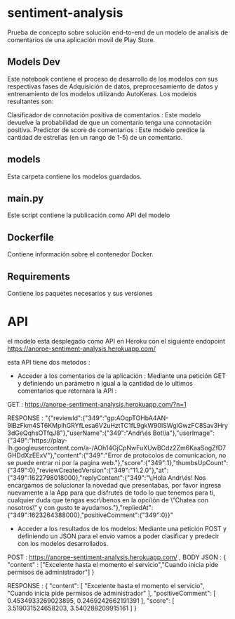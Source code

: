 # sentiment-analysis

Prueba de concepto sobre solución end-to-end de un modelo de analisis de comentarios de una aplicación movil de Play Store.

## Models Dev

Este notebook contiene el proceso de desarrollo de los modelos con sus respectivas fases de Adquisición de datos, preprocesamiento de datos y entrenamiento de los modelos utilizando AutoKeras. Los modelos resultantes son:

Clasificador de connotación positiva de comentarios : Este modelo devuelve la probabilidad de que un comentario tenga una connotación positiva.
Predictor de score de comentarios : Este modelo predice la cantidad de estrellas (en un rango de 1-5) de un comentario. 

## models

Esta carpeta contiene los modelos guardados.

## main.py

Este script contiene la publicación como API del modelo

## Dockerfile

Contiene información sobre el contenedor Docker.

## Requirements

Contiene los paquetes necesarios y sus versiones


# API

el modelo esta desplegado como API en Heroku con el siguiente endopoint https://anorpe-sentiment-analysis.herokuapp.com/

esta API tiene dos metodos :

- Acceder a los comentarios de la aplicación : Mediante una petición GET y definiendo un parámetro n igual a la cantidad de lo ultimos comentarios que retornara la API :

GET : https://anorpe-sentiment-analysis.herokuapp.com/?n=1

RESPONSE : "{\"reviewId\":{\"349\":\"gp:AOqpTOHbA4AN-9lBzFkm4ST6KMplhGRYfLesa6V2uHztTC1fL9gkW90ISWgIGwzFC8Sav3Hry3dGeQqhsOTfqJ8\"},\"userName\":{\"349\":\"Andr\és Bot\ía\"},\"userImage\":{\"349\":\"https:\/\/play-lh.googleusercontent.com\/a-\/AOh14GjCpNwFuXUwBCdz2Zm6KaaSogZfD7GHDdXzEExV\"},\"content\":{\"349\":\"Error de protocolos de comunicacion, no se puede entrar ni por la pagina web.\"},\"score\":{\"349\":1},\"thumbsUpCount\":{\"349\":0},\"reviewCreatedVersion\":{\"349\":\"11.2.0\"},\"at\":{\"349\":1622798018000},\"replyContent\":{\"349\":\"\¡Hola Andr\és! Nos encargamos de solucionar la novedad que presentabas, por favor ingresa nuevamente a la App para que disfrutes de todo lo que tenemos para ti, cualquier duda que tengas escr\íbenos en la opci\ón de \\\"Chatea con nosotros\\\" y con gusto te ayudamos.\"},\"repliedAt\":{\"349\":1623264388000},\"positiveComment\":{\"349\":0}}"


- Acceder a los resultados de los modelos: Mediante una petición POST y definiendo un JSON para el envio vamos a poder clasificar y predecir con los modelos desarrollados.

POST : https://anorpe-sentiment-analysis.herokuapp.com/ , 
BODY JSON : {
    "content" : ["Excelente hasta el momento el servicio","Cuando inicia pide permisos de administrador"]
}


RESPONSE : {
    "content": [
        "Excelente hasta el momento el servicio",
        "Cuando inicia pide permisos de administrador"
    ],
    "positiveComment": [
        0.4534933269023895,
        0.2469242662191391
    ],
    "score": [
        3.519031524658203,
        3.540288209915161
    ]
}
